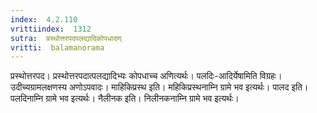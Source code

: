```yaml
---
index:  4.2.110
vrittiindex:  1312
sutra:  प्रस्थोत्तरपदपलद्यादिकोपधादण्
vritti:  balamanorama 
---
```


प्रस्थोत्तरपद। प्रस्थोत्तरपदात्पलद्यादिभ्यः कोपधाच्च अणित्यर्थः। पलदिः-आदिर्येषामिति विग्रहः। उदीच्यग्रामलक्षणस्य अणोऽपवादः। माहिकिप्रस्थ इति। महिकिप्रस्थनाम्नि ग्रामे भव इत्यर्थः। पालद इति। पलदिनाम्नि ग्रामे भव इत्यर्थः। नैलीनक इति। निलीनकनाम्नि ग्रामे भव इत्यर्थः। 

